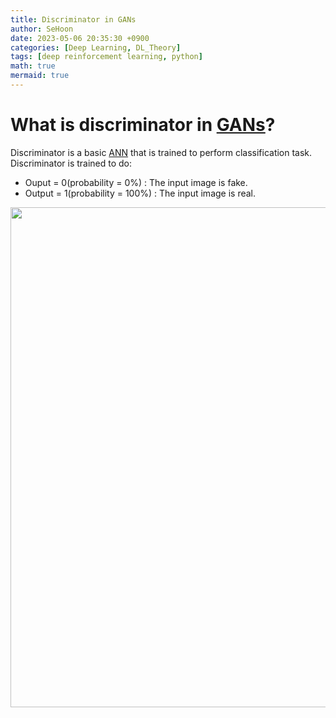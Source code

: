 ```yaml
---
title: Discriminator in GANs
author: SeHoon
date: 2023-05-06 20:35:30 +0900
categories: [Deep Learning, DL_Theory]
tags: [deep reinforcement learning, python]
math: true
mermaid: true
---
```


# What is discriminator in [GANs](https://csh970605.github.io/posts/GANs/)?

Discriminator is a basic [ANN](https://csh970605.github.io/posts/ANN/) that is trained to perform classification task. Discriminator is trained to do:
+ Ouput = 0(probability = 0%) : The input image is fake.
+ Output = 1(probability = 100%) : The input image is real.

<center>
<img src="https://user-images.githubusercontent.com/28240052/236627841-ea7070e9-bf0c-4dbc-aaf3-224bbc93f3b8.png" width=800>
</center>
<br><br>